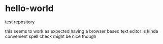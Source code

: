 # hello-world
test repository

this seems to work as expected
having a browser based text editor is kinda convenient
spell check might be nice though
